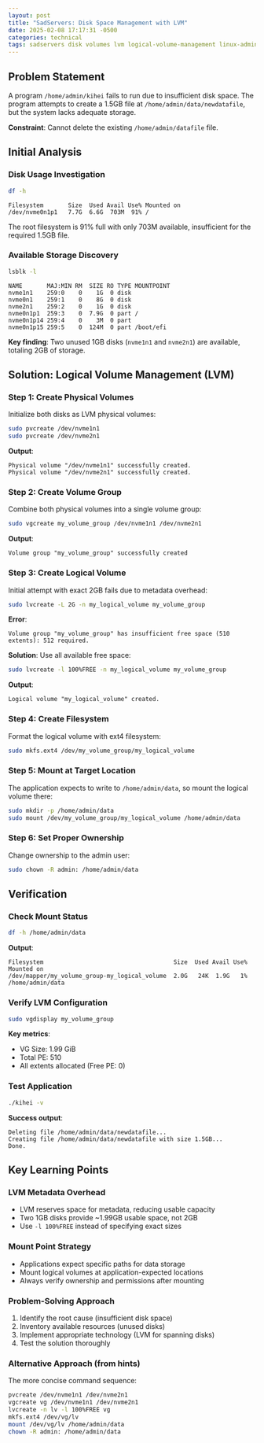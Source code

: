 ```yaml
---
layout: post
title: "SadServers: Disk Space Management with LVM"
date: 2025-02-08 17:17:31 -0500
categories: technical
tags: sadservers disk volumes lvm logical-volume-management linux-administration
---
```


## Problem Statement

A program `/home/admin/kihei` fails to run due to insufficient disk space. The program attempts to create a 1.5GB file at `/home/admin/data/newdatafile`, but the system lacks adequate storage.

**Constraint**: Cannot delete the existing `/home/admin/datafile` file.

## Initial Analysis

### Disk Usage Investigation

```bash
df -h
```

```
Filesystem       Size  Used Avail Use% Mounted on
/dev/nvme0n1p1   7.7G  6.6G  703M  91% /
```

The root filesystem is 91% full with only 703M available, insufficient for the required 1.5GB file.

### Available Storage Discovery

```bash
lsblk -l
```

```
NAME       MAJ:MIN RM  SIZE RO TYPE MOUNTPOINT
nvme1n1    259:0    0    1G  0 disk
nvme0n1    259:1    0    8G  0 disk
nvme2n1    259:2    0    1G  0 disk
nvme0n1p1  259:3    0  7.9G  0 part /
nvme0n1p14 259:4    0    3M  0 part
nvme0n1p15 259:5    0  124M  0 part /boot/efi
```

**Key finding**: Two unused 1GB disks (`nvme1n1` and `nvme2n1`) are available, totaling 2GB of storage.

## Solution: Logical Volume Management (LVM)

### Step 1: Create Physical Volumes

Initialize both disks as LVM physical volumes:

```bash
sudo pvcreate /dev/nvme1n1
sudo pvcreate /dev/nvme2n1
```

**Output**:

```
Physical volume "/dev/nvme1n1" successfully created.
Physical volume "/dev/nvme2n1" successfully created.
```

### Step 2: Create Volume Group

Combine both physical volumes into a single volume group:

```bash
sudo vgcreate my_volume_group /dev/nvme1n1 /dev/nvme2n1
```

**Output**:

```
Volume group "my_volume_group" successfully created
```

### Step 3: Create Logical Volume

Initial attempt with exact 2GB fails due to metadata overhead:

```bash
sudo lvcreate -L 2G -n my_logical_volume my_volume_group
```

**Error**:

```
Volume group "my_volume_group" has insufficient free space (510 extents): 512 required.
```

**Solution**: Use all available free space:

```bash
sudo lvcreate -l 100%FREE -n my_logical_volume my_volume_group
```

**Output**:

```
Logical volume "my_logical_volume" created.
```

### Step 4: Create Filesystem

Format the logical volume with ext4 filesystem:

```bash
sudo mkfs.ext4 /dev/my_volume_group/my_logical_volume
```

### Step 5: Mount at Target Location

The application expects to write to `/home/admin/data`, so mount the logical volume there:

```bash
sudo mkdir -p /home/admin/data
sudo mount /dev/my_volume_group/my_logical_volume /home/admin/data
```

### Step 6: Set Proper Ownership

Change ownership to the admin user:

```bash
sudo chown -R admin: /home/admin/data
```

## Verification

### Check Mount Status

```bash
df -h /home/admin/data
```

**Output**:

```
Filesystem                                     Size  Used Avail Use% Mounted on
/dev/mapper/my_volume_group-my_logical_volume  2.0G   24K  1.9G   1% /home/admin/data
```

### Verify LVM Configuration

```bash
sudo vgdisplay my_volume_group
```

**Key metrics**:

- VG Size: 1.99 GiB
- Total PE: 510
- All extents allocated (Free PE: 0)

### Test Application

```bash
./kihei -v
```

**Success output**:

```
Deleting file /home/admin/data/newdatafile...
Creating file /home/admin/data/newdatafile with size 1.5GB...
Done.
```

## Key Learning Points

### LVM Metadata Overhead

- LVM reserves space for metadata, reducing usable capacity
- Two 1GB disks provide ~1.99GB usable space, not 2GB
- Use `-l 100%FREE` instead of specifying exact sizes

### Mount Point Strategy

- Applications expect specific paths for data storage
- Mount logical volumes at application-expected locations
- Always verify ownership and permissions after mounting

### Problem-Solving Approach

1. Identify the root cause (insufficient disk space)
2. Inventory available resources (unused disks)
3. Implement appropriate technology (LVM for spanning disks)
4. Test the solution thoroughly

### Alternative Approach (from hints)

The more concise command sequence:

```bash
pvcreate /dev/nvme1n1 /dev/nvme2n1
vgcreate vg /dev/nvme1n1 /dev/nvme2n1
lvcreate -n lv -l 100%FREE vg
mkfs.ext4 /dev/vg/lv
mount /dev/vg/lv /home/admin/data
chown -R admin: /home/admin/data
```
